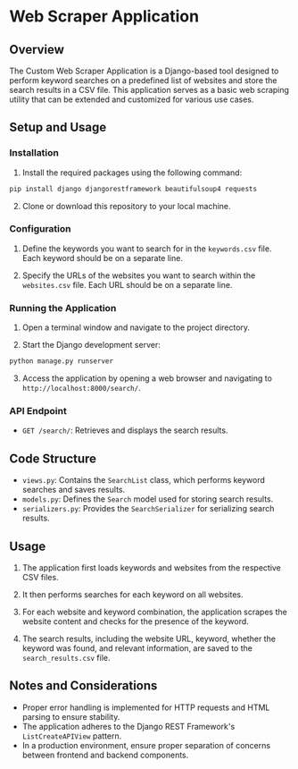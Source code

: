 #  Web Scraper Application

## Overview

The Custom Web Scraper Application is a Django-based tool designed to perform keyword searches on a predefined list of websites and store the search results in a CSV file. This application serves as a basic web scraping utility that can be extended and customized for various use cases.

## Setup and Usage

### Installation

1. Install the required packages using the following command:

```bash
pip install django djangorestframework beautifulsoup4 requests
```

2. Clone or download this repository to your local machine.

### Configuration

1. Define the keywords you want to search for in the `keywords.csv` file. Each keyword should be on a separate line.

2. Specify the URLs of the websites you want to search within the `websites.csv` file. Each URL should be on a separate line.

### Running the Application

1. Open a terminal window and navigate to the project directory.

2. Start the Django development server:

```bash
python manage.py runserver
```

3. Access the application by opening a web browser and navigating to `http://localhost:8000/search/`.

### API Endpoint

* `GET /search/`: Retrieves and displays the search results.

## Code Structure

* `views.py`: Contains the `SearchList` class, which performs keyword searches and saves results.
* `models.py`: Defines the `Search` model used for storing search results.
* `serializers.py`: Provides the `SearchSerializer` for serializing search results.

## Usage

1. The application first loads keywords and websites from the respective CSV files.

2. It then performs searches for each keyword on all websites.

3. For each website and keyword combination, the application scrapes the website content and checks for the presence of the keyword.

4. The search results, including the website URL, keyword, whether the keyword was found, and relevant information, are saved to the `search_results.csv` file.

## Notes and Considerations

* Proper error handling is implemented for HTTP requests and HTML parsing to ensure stability.
* The application adheres to the Django REST Framework's `ListCreateAPIView` pattern.
* In a production environment, ensure proper separation of concerns between frontend and backend components.


